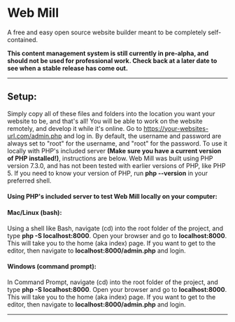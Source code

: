 # Web Mill
A free and easy open source website builder meant to be completely self-contained.

**This content management system is still currently in pre-alpha, and should not be used for professional work. Check back at a later date to see when a stable release has come out.**

---
## Setup:
Simply copy all of these files and folders into the location you want your website to be, and that's all! You will be able to work on the website remotely, and develop it while it's online. Go to https://your-websites-url.com/admin.php and log in. By default, the username and password are always set to "root" for the username, and "root" for the password. To use it locally with PHP's included server **(Make sure you have a current version of PHP installed!)**, instructions are below. Web Mill was built using PHP version 7.3.0, and has not been tested with earlier versions of PHP, like PHP 5. If you need to know your version of PHP, run **php --version** in your preferred shell.

#### Using PHP's included server to test Web Mill locally on your computer:

#### Mac/Linux (bash):
Using a shell like Bash, navigate (cd) into the root folder of the project, and type **php -S localhost:8000**. Open your browser and go to **localhost:8000**. This will take you to the home (aka index) page. If you want to get to the editor, then navigate to **localhost:8000/admin.php** and login.

#### Windows (command prompt):

In Command Prompt, navigate (cd) into the root folder of the project, and type **php -S localhost:8000**. Open your browser and go to **localhost:8000**. This will take you to the home (aka index) page. If you want to get to the editor, then navigate to **localhost:8000/admin.php** and login.

---
